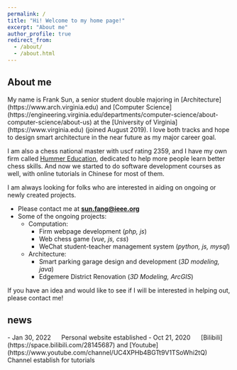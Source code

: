 ```yaml
---
permalink: /
title: "Hi! Welcome to my home page!"
excerpt: "About me"
author_profile: true
redirect_from: 
  - /about/
  - /about.html
---
```

<h2>About me</h2>
My name is Frank Sun, a senior student double majoring in [Architecture](https://www.arch.virginia.edu) and [Computer Science](https://engineering.virginia.edu/departments/computer-science/about-computer-science/about-us) at the [University of Virginia](https://www.virginia.edu) (joined August 2019). I love both tracks and hope to design smart architecture in the near future as my major career goal.

I am also a chess national master with uscf rating 2359, and I have my own firm called [Hummer Education](https://www.littlehummerchess.club), dedicated to help more people learn better chess skills. And now we started to do software development courses as well, with online tutorials in Chinese for most of them. 

I am always looking for folks who are interested in aiding on ongoing or newly created projects.
* Please contact me at **sun.fang@ieee.org**
* Some of the ongoing projects:
  * Computation:
    * Firm webpage development (*php, js*)
    * Web chess game (*vue, js, css*)
    * WeChat student-teacher management system (*python, js, mysql*)
  * Architecture:
    * Smart parking garage design and development (*3D modeling, java*)
    * Edgemere District Renovation (*3D Modeling, ArcGIS*)

If you have an idea and would like to see if I will be interested in helping out, please contact me!

<h2>news</h2>
- Jan 30, 2022 &nbsp;&nbsp;&nbsp;&nbsp; Personal website established
- Oct 21, 2020 &nbsp;&nbsp;&nbsp;&nbsp; [Bilibili](https://space.bilibili.com/28145687) and [Youtube](https://www.youtube.com/channel/UC4XPHb4BGTt9V1TSoWhi2tQ) Channel establish for tutorials


